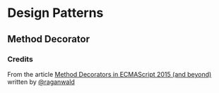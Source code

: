 # Design Patterns

## Method Decorator

### Credits

From the article [Method Decorators in ECMAScript 2015 (and beyond)](http://raganwald.com/2015/06/28/method-decorators.html) written by [@raganwald](https://github.com/raganwald)
